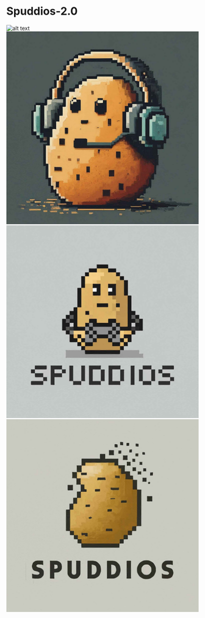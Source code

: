 # Spuddios-2.0

![alt text](image-1.png)
![alt text](image-2.png)
![alt text](image-3.png)
![alt text](image-4.png)